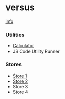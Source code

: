 # versus

[info](info.html)

### Utilities
* [Calculator](calc)
* JS Code Utility Runner

### Stores
* [Store 1](store1)
* [Store 2](store2)
* Store 3
* Store 4
